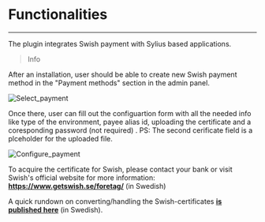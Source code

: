 # Functionalities

---

The plugin integrates Swish payment with Sylius based applications.

>Info

After an installation, user should be able to create new Swish payment method in the "Payment methods" section in the admin panel.

![Select_payment](https://github.com/user-attachments/assets/25f674bf-1ca2-477e-8f59-30de4597abe9)

Once there, user can fill out the configuartion form with all the needed info like type of the environment, payee alias id, uploading the certificate and a coresponding password (not required) .
PS: The second cerificate field is a plceholder for the uploaded file.

![Configure_payment](https://github.com/user-attachments/assets/3e53905f-d973-4a7e-b5ed-f307f81f8f25)

To acquire the certificate for Swish, please contact your bank or visit Swish's official website for more information:
**https://www.getswish.se/foretag/** (in Swedish)

A quick rundown on converting/handling the Swish-certificates **<a href="https://www.commerz.se/artiklar/hur-du-skapar-och-installerar-swish-certifikat-for-produktion/" target="_blank">is published here</a>** (in Swedish).
